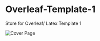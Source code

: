 # Overleaf-Template-1
Store for Overleaf/ Latex Template 1

![Cover Page](file:///home/travis/Pictures/Cover%20Page.png![image](https://user-images.githubusercontent.com/72265641/162932823-ea31e631-a130-43c2-9bff-66b9e2d3c1dd.png)
)
